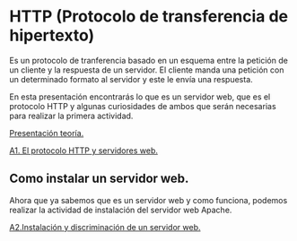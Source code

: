 # HTTP (Protocolo de transferencia de hipertexto)

Es un protocolo de tranferencia basado en un esquema entre la petición de un cliente y la respuesta de un servidor. El cliente manda una petición con un determinado formato al servidor y este le envía una respuesta.

 En esta presentación encontrarás lo que es un servidor web, que es el protocolo HTTP y algunas curiosidades de ambos que serán necesarias para realizar la primera actividad.

[Presentación teoría.](https://extremera97.github.io/HTTP//teoria.html)



[A1. El protocolo HTTP y servidores web.](./HTTP1/Queesunservidorweb.md)

## Como instalar un servidor web.

Ahora que ya sabemos que es un servidor web y como funciona, podemos realizar la actividad de instalación del servidor web Apache.

[A2.Instalación y discriminación de un servidor web.](./HTTP2/instalacionservidorweb.md)
